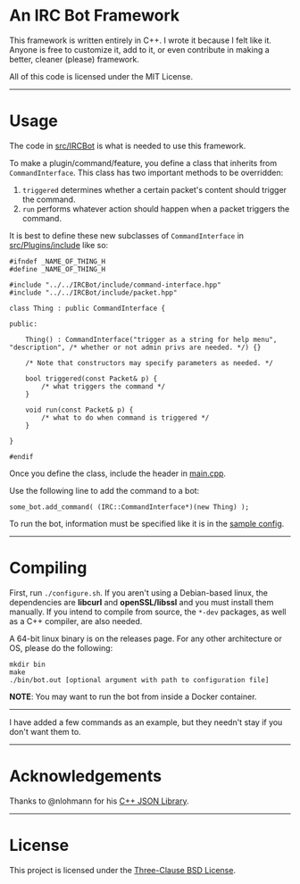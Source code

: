 # An IRC Bot Framework

This framework is written entirely in C++. I wrote it because I felt like it.
Anyone is free to customize it, add to it, or even contribute in making a better, cleaner (please) framework.

All of this code is licensed under the MIT License.

---
# Usage

The code in [src/IRCBot](/src/IRCBot) is what is needed to use this framework.

To make a plugin/command/feature, you define a class that inherits from `CommandInterface`. This class has two important methods to be overridden:
1. `triggered` determines whether a certain packet's content should trigger the command.
2. `run` performs whatever action should happen when a packet triggers the command.

It is best to define these new subclasses of `CommandInterface` in [src/Plugins/include](/src/Plugins/include) like so:

    #ifndef _NAME_OF_THING_H
	#define _NAME_OF_THING_H

	#include "../../IRCBot/include/command-interface.hpp"
	#include "../../IRCBot/include/packet.hpp"

	class Thing : public CommandInterface {

	public:

		Thing() : CommandInterface("trigger as a string for help menu", "description", /* whether or not admin privs are needed. */) {}

		/* Note that constructors may specify parameters as needed. */

		bool triggered(const Packet& p) {
			/* what triggers the command */
		}

		void run(const Packet& p) {
			/* what to do when command is triggered */
		}

	}

	#endif

Once you define the class, include the header in [main.cpp](/src/main.cpp).

Use the following line to add the command to a bot:

    some_bot.add_command( (IRC::CommandInterface*)(new Thing) );

To run the bot, information must be specified like it is in the [sample config](/sample-config.json).

---
# Compiling

First, run `./configure.sh`. If you aren't using a Debian-based linux, the dependencies are **libcurl** and **openSSL/libssl** and you must install them manually. If you intend to compile from source, the `*-dev` packages, as well as a C++ compiler, are also needed.

A 64-bit linux binary is on the releases page. For any other architecture or OS, please do the following:

	mkdir bin
	make
	./bin/bot.out [optional argument with path to configuration file]

**NOTE**: You may want to run the bot from inside a Docker container.

---

I have added a few commands as an example, but they needn't stay if you don't want them to.

---
# Acknowledgements

Thanks to @nlohmann for his [C++ JSON Library](https://github.com/nlohmann/json).

---
# License

This project is licensed under the [Three-Clause BSD License](/LICENSE).
